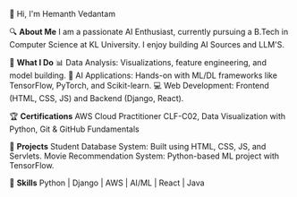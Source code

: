 👋 Hi, I'm Hemanth Vedantam

🔍 **About Me**
I am a passionate AI Enthusiast, currently pursuing a B.Tech in Computer Science at KL University. I enjoy building AI Sources and LLM'S.

💼 **What I Do**
📊 Data Analysis: Visualizations, feature engineering, and model building.
🧠 AI Applications: Hands-on with ML/DL frameworks like TensorFlow, PyTorch, and Scikit-learn.
💻 Web Development: Frontend (HTML, CSS, JS) and Backend (Django, React).

🏆 **Certifications**
AWS Cloud Practitioner CLF-C02, 
Data Visualization with Python, 
Git & GitHub Fundamentals

🌟 **Projects**
Student Database System: Built using HTML, CSS, JS, and Servlets.
Movie Recommendation System: Python-based ML project with TensorFlow.

🚀 **Skills**
Python | Django | AWS | AI/ML | React | Java

